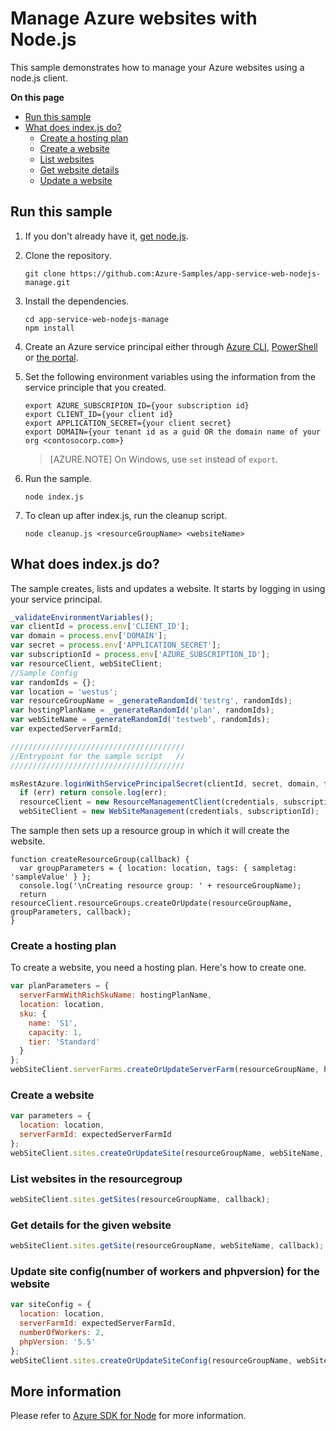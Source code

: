# Manage Azure websites with Node.js

This sample demonstrates how to manage your Azure websites using a node.js client.

**On this page**

- [Run this sample](#run)
- [What does index.js do?](#sample)
    - [Create a hosting plan](#create-hosting-plan)
    - [Create a website](#create-website)
    - [List websites](#list-websites)
    - [Get website details](#details)
    - [Update a website](#update)

<a id="run"></a>
## Run this sample

1. If you don't already have it, [get node.js](https://nodejs.org).

1. Clone the repository.

    ```
    git clone https://github.com:Azure-Samples/app-service-web-nodejs-manage.git
    ```

1. Install the dependencies.

    ```
    cd app-service-web-nodejs-manage
    npm install
    ```

1. Create an Azure service principal either through
    [Azure CLI](https://azure.microsoft.com/en-us/documentation/articles/resource-group-authenticate-service-principal-cli/),
    [PowerShell](https://azure.microsoft.com/en-us/documentation/articles/resource-group-authenticate-service-principal/)
    or [the portal](https://azure.microsoft.com/en-us/documentation/articles/resource-group-create-service-principal-portal/).

1. Set the following environment variables using the information from the service principle that you created.

    ```
    export AZURE_SUBSCRIPION_ID={your subscription id}
    export CLIENT_ID={your client id}
    export APPLICATION_SECRET={your client secret}
    export DOMAIN={your tenant id as a guid OR the domain name of your org <contosocorp.com>}
    ```

    > [AZURE.NOTE] On Windows, use `set` instead of `export`.

1. Run the sample.

    ```
    node index.js
    ```

1. To clean up after index.js, run the cleanup script.

    ```
    node cleanup.js <resourceGroupName> <websiteName>
    ```

<a id="sample"></a>
## What does index.js do?

The sample creates, lists and updates a website.
It starts by logging in using your service principal.

```javascript
_validateEnvironmentVariables();
var clientId = process.env['CLIENT_ID'];
var domain = process.env['DOMAIN'];
var secret = process.env['APPLICATION_SECRET'];
var subscriptionId = process.env['AZURE_SUBSCRIPTION_ID'];
var resourceClient, webSiteClient;
//Sample Config
var randomIds = {};
var location = 'westus';
var resourceGroupName = _generateRandomId('testrg', randomIds);
var hostingPlanName = _generateRandomId('plan', randomIds);
var webSiteName = _generateRandomId('testweb', randomIds);
var expectedServerFarmId;

///////////////////////////////////////
//Entrypoint for the sample script   //
///////////////////////////////////////

msRestAzure.loginWithServicePrincipalSecret(clientId, secret, domain, function (err, credentials) {
  if (err) return console.log(err);
  resourceClient = new ResourceManagementClient(credentials, subscriptionId);
  webSiteClient = new WebSiteManagement(credentials, subscriptionId);
```

The sample then sets up a resource group in which it will create the website.

```
function createResourceGroup(callback) {
  var groupParameters = { location: location, tags: { sampletag: 'sampleValue' } };
  console.log('\nCreating resource group: ' + resourceGroupName);
  return resourceClient.resourceGroups.createOrUpdate(resourceGroupName, groupParameters, callback);
}
```

<a id="create-hosting-plan"></a>
### Create a hosting plan

To create a website, you need a hosting plan. Here's how to create one.

```javascript
var planParameters = {
  serverFarmWithRichSkuName: hostingPlanName,
  location: location,
  sku: {
    name: 'S1',
    capacity: 1,
    tier: 'Standard'
  }  
};
webSiteClient.serverFarms.createOrUpdateServerFarm(resourceGroupName, hostingPlanName, planParameters, callback);
```

<a id="create-website"></a>
### Create a website

```javascript
var parameters = {
  location: location,
  serverFarmId: expectedServerFarmId
};
webSiteClient.sites.createOrUpdateSite(resourceGroupName, webSiteName, parameters, callback);
```

<a id="list-websites"></a>
### List websites in the resourcegroup

```javascript
webSiteClient.sites.getSites(resourceGroupName, callback);
```

<a id="details"></a>
### Get details for the given website

```javascript
webSiteClient.sites.getSite(resourceGroupName, webSiteName, callback);
```

<a id="update"></a>
### Update site config(number of workers and phpversion) for the website

```javascript
var siteConfig = {
  location: location,
  serverFarmId: expectedServerFarmId,
  numberOfWorkers: 2,
  phpVersion: '5.5'
};
webSiteClient.sites.createOrUpdateSiteConfig(resourceGroupName, webSiteName, siteConfig, callback);
```

## More information
Please refer to [Azure SDK for Node](https://github.com/Azure/azure-sdk-for-node) for more information.
